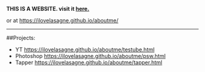 **THIS IS A WEBSITE. visit it [here.](https://ilovelasagne.github.io/aboutme/)**

or at https://ilovelasagne.github.io/aboutme/

---
##Projects:

- YT https://ilovelasagne.github.io/aboutme/testube.html
- Photoshop https://ilovelasagne.github.io/aboutme/psw.html
- Tapper https://ilovelasagne.github.io/aboutme/tapper.html
